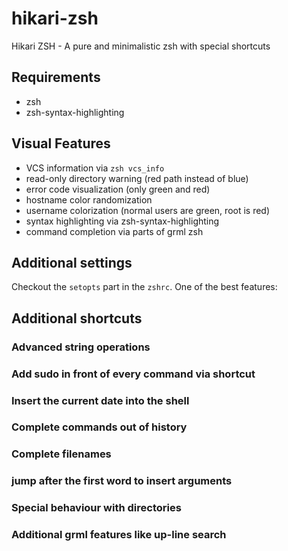 # hikari-zsh
Hikari ZSH - A pure and minimalistic zsh with special shortcuts

## Requirements
* zsh
* zsh-syntax-highlighting

## Visual Features
* VCS information via `zsh vcs_info`
* read-only directory warning (red path instead of blue)
* error code visualization (only green and red)
* hostname color randomization
* username colorization (normal users are green, root is red)
* syntax highlighting via zsh-syntax-highlighting
* command completion via parts of grml zsh

## Additional settings
Checkout the `setopts` part in the `zshrc`. One of the best features:

## Additional shortcuts

### Advanced string operations

### Add sudo in front of every command via shortcut

### Insert the current date into the shell

### Complete commands out of history

### Complete filenames

### jump after the first word to insert arguments

### Special behaviour with directories

### Additional grml features like up-line search
